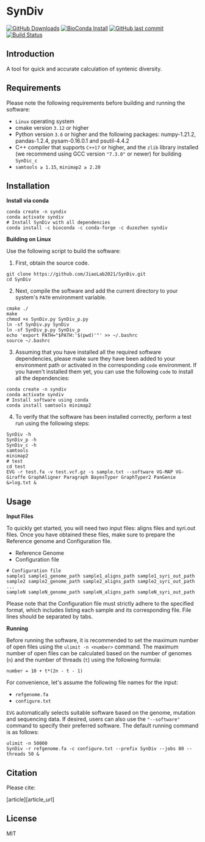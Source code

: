 # SynDiv

[![GitHub Downloads](https://img.shields.io/github/downloads/JiaoLab2021/SynDiv/total.svg?style=social&logo=github&label=Download)](https://github.com/JiaoLab2021/SynDiv/releases)
[![BioConda Install](https://img.shields.io/conda/dn/duzezhen/syndiv.svg?style=flag&label=BioConda%20install)](https://anaconda.org/DuZeZhen/syndiv)
[![GitHub last commit](https://img.shields.io/github/last-commit/JiaoLab2021/syndiv.svg?label=Last%20commit&logo=github&style=flat)](https://github.com/JiaoLab2021/SynDiv/releases)
[![Build Status](https://github.com/JiaoLab2021/SynDiv/actions/workflows/ci.yaml/badge.svg)](https://github.com/JiaoLab2021/SynDiv/actions)

## Introduction

A tool for quick and accurate calculation of syntenic diversity.

## Requirements

Please note the following requirements before building and running the software:

* `Linux` operating system
* cmake version `3.12` or higher
* Python version `3.6` or higher and the following packages: numpy-1.21.2, pandas-1.2.4, pysam-0.16.0.1 and psutil-4.4.2
* C++ compiler that supports `C++17` or higher, and the `zlib` library installed (we recommend using GCC version `"7.3.0"` or newer) for building `SynDic_c`
* `samtools ≥ 1.15`, `minimap2 ≥ 2.20`

## Installation

**Install via conda**

```shell
conda create -n syndiv
conda activate syndiv
# Install SynDiv with all dependencies
conda install -c bioconda -c conda-forge -c duzezhen syndiv
```

**Building on Linux**

Use the following script to build the software:

1. First, obtain the source code.

```shell
git clone https://github.com/JiaoLab2021/SynDiv.git
cd SynDiv
```

2. Next, compile the software and add the current directory to your system's `PATH` environment variable.

```shell
cmake ./
make
chmod +x SynDiv.py SynDiv_p.py
ln -sf SynDiv.py SynDiv
ln -sf SynDiv_p.py SynDiv_p
echo 'export PATH="$PATH:'$(pwd)'"' >> ~/.bashrc
source ~/.bashrc
```

3. Assuming that you have installed all the required software dependencies, please make sure they have been added to your environment path or activated in the corresponding `code` environment. If you haven't installed them yet, you can use the following `code` to install all the dependencies:

```shell
conda create -n syndiv
conda activate syndiv
# Install software using conda
conda install samtools minimap2
```

4. To verify that the software has been installed correctly, perform a test run using the following steps:

```shell
SynDiv -h
SynDiv_p -h
SynDiv_c -h
samtools
minimap2
# test
cd test
EVG -r test.fa -v test.vcf.gz -s sample.txt --software VG-MAP VG-Giraffe GraphAligner Paragraph BayesTyper GraphTyper2 PanGenie &>log.txt &
```

## Usage

**Input Files**

To quickly get started, you will need two input files: aligns files and syri.out files. Once you have obtained these files, make sure to prepare the Reference genome and Configuration file.

* Reference Genome
* Configuration file

```shell
# Configuration file
sample1 sample1_genome_path sample1_aligns_path sample1_syri_out_path
sample2 sample2_genome_path sample2_aligns_path sample2_syri_out_path
...
sampleN sampleN_genome_path sampleN_aligns_path sampleN_syri_out_path
```

Please note that the Configuration file must strictly adhere to the specified format, which includes listing each sample and its corresponding file. File lines should be separated by tabs.

**Running**

Before running the software, it is recommended to set the maximum number of open files using the `ulimit -n <number>` command. The maximum number of open files can be calculated based on the number of genomes (`n`) and the number of threads (`t`) using the following formula:

```shell
number = 10 + t*(2n - t - 1)
```

For convenience, let's assume the following file names for the input:

* `refgenome.fa`
* `configure.txt`

`EVG` automatically selects suitable software based on the genome, mutation and sequencing data. If desired, users can also use the `"--software"` command to specify their preferred software. The default running command is as follows:

```shell
ulimit -n 50000
SynDiv -r refgenome.fa -c configure.txt --prefix SynDiv --jobs 80 --threads 50 &
```

## Citation

Please cite:

[article][article_url]

## License

MIT